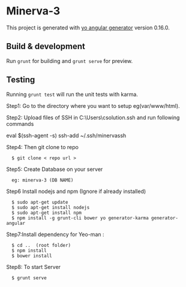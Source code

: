 # Minerva-3

This project is generated with [yo angular generator](https://github.com/yeoman/generator-angular)
version 0.16.0.

## Build & development

Run `grunt` for building and `grunt serve` for preview.

## Testing

Running `grunt test` will run the unit tests with karma.


Step1: Go to the directory where you want to setup eg(var/www/html).

Step2: Upload files of SSH in C:\Users\csolution\.ssh and run following commands

eval $(ssh-agent -s)
ssh-add ~/.ssh/minervassh

Step4: Then git clone to repo
      
      $ git clone < repo url >
      
Step5: Create Database on your server 


      eg: minerva-3 (DB NAME)
      
Step6 Install nodejs and npm (Ignore if already installed)

      $ sudo apt-get update
      $ sudo apt-get install nodejs
      $ sudo apt-get install npm
      $ npm install -g grunt-cli bower yo generator-karma generator-angular
      
Step7:Install dependency for Yeo-man :


      $ cd ..  (root folder)
      $ npm install
      $ bower install

Step8: To start Server

      $ grunt serve

